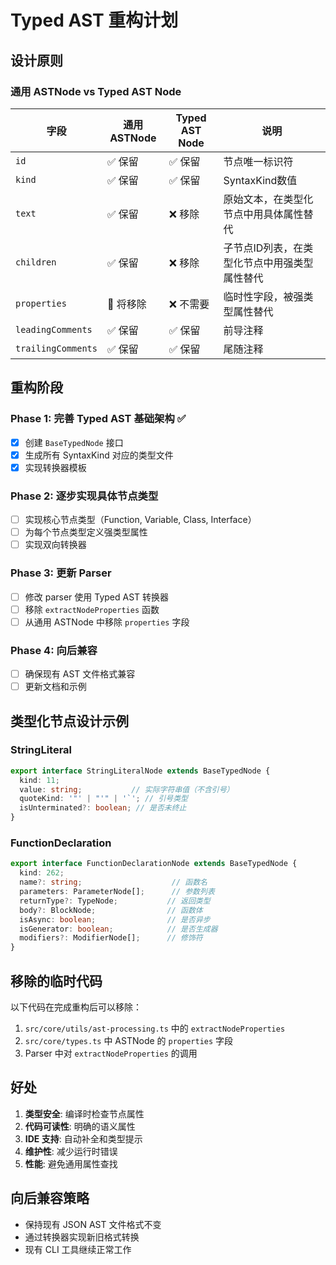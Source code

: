 # Typed AST 重构计划

## 设计原则

### 通用 ASTNode vs Typed AST Node

| 字段 | 通用ASTNode | Typed AST Node | 说明 |
|------|-------------|----------------|------|
| `id` | ✅ 保留 | ✅ 保留 | 节点唯一标识符 |
| `kind` | ✅ 保留 | ✅ 保留 | SyntaxKind数值 |
| `text` | ✅ 保留 | ❌ 移除 | 原始文本，在类型化节点中用具体属性替代 |
| `children` | ✅ 保留 | ❌ 移除 | 子节点ID列表，在类型化节点中用强类型属性替代 |
| `properties` | 🔄 将移除 | ❌ 不需要 | 临时性字段，被强类型属性替代 |
| `leadingComments` | ✅ 保留 | ✅ 保留 | 前导注释 |
| `trailingComments` | ✅ 保留 | ✅ 保留 | 尾随注释 |

## 重构阶段

### Phase 1: 完善 Typed AST 基础架构 ✅

- [x] 创建 `BaseTypedNode` 接口
- [x] 生成所有 SyntaxKind 对应的类型文件
- [x] 实现转换器模板

### Phase 2: 逐步实现具体节点类型

- [ ] 实现核心节点类型（Function, Variable, Class, Interface）
- [ ] 为每个节点类型定义强类型属性
- [ ] 实现双向转换器

### Phase 3: 更新 Parser

- [ ] 修改 parser 使用 Typed AST 转换器
- [ ] 移除 `extractNodeProperties` 函数
- [ ] 从通用 ASTNode 中移除 `properties` 字段

### Phase 4: 向后兼容

- [ ] 确保现有 AST 文件格式兼容
- [ ] 更新文档和示例

## 类型化节点设计示例

### StringLiteral

```typescript
export interface StringLiteralNode extends BaseTypedNode {
  kind: 11;
  value: string;           // 实际字符串值（不含引号）
  quoteKind: '"' | "'" | '`'; // 引号类型
  isUnterminated?: boolean; // 是否未终止
}
```

### FunctionDeclaration

```typescript
export interface FunctionDeclarationNode extends BaseTypedNode {
  kind: 262;
  name?: string;                    // 函数名
  parameters: ParameterNode[];      // 参数列表
  returnType?: TypeNode;           // 返回类型
  body?: BlockNode;                // 函数体
  isAsync: boolean;                // 是否异步
  isGenerator: boolean;            // 是否生成器
  modifiers?: ModifierNode[];      // 修饰符
}
```

## 移除的临时代码

以下代码在完成重构后可以移除：

1. `src/core/utils/ast-processing.ts` 中的 `extractNodeProperties`
2. `src/core/types.ts` 中 ASTNode 的 `properties` 字段
3. Parser 中对 `extractNodeProperties` 的调用

## 好处

1. **类型安全**: 编译时检查节点属性
2. **代码可读性**: 明确的语义属性
3. **IDE 支持**: 自动补全和类型提示
4. **维护性**: 减少运行时错误
5. **性能**: 避免通用属性查找

## 向后兼容策略

- 保持现有 JSON AST 文件格式不变
- 通过转换器实现新旧格式转换
- 现有 CLI 工具继续正常工作
